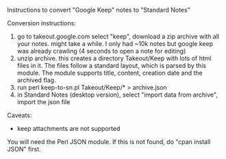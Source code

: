 Instructions to convert "Google Keep" notes to "Standard Notes"

Conversion instructions:
1. go to takeout.google.com
  select "keep", download a zip archive with all your notes. might take a while.
  I only had ~10k notes but google keep was already crawling (4 seconds to open a note for editing)
2. unzip archive. this creates a directory Takeout/Keep with lots of html files in it.
  The files follow a standard layout, which is parsed by this module.
  The module supports title, content, creation date and the archived flag. 
3. run perl keep-to-sn.pl Takeout/Keep/* > archive.json
4. in Standard Notes (desktop version), select "import data from archive", import the json file

Caveats:
- keep attachments are not supported

You will need the Perl JSON module. If this is not found,
do "cpan install JSON" first.

